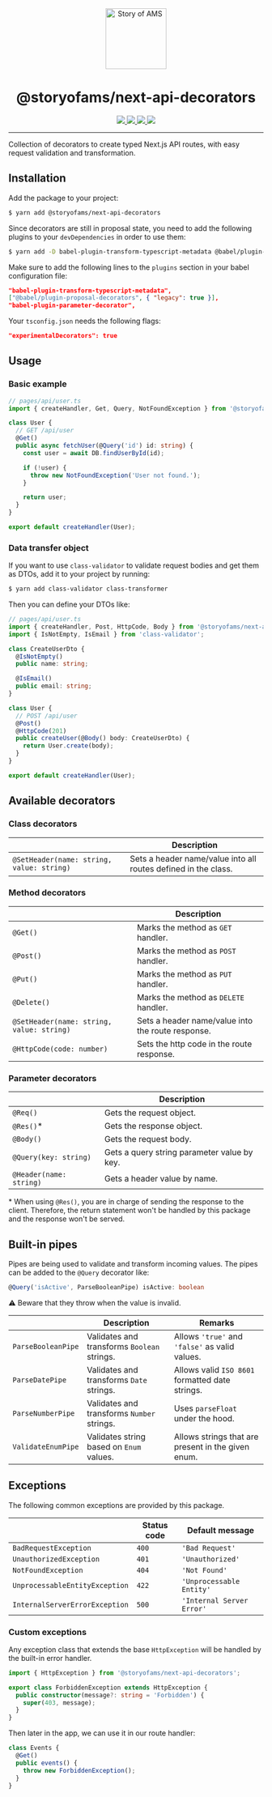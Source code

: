 <div align="center">
  <a aria-label="Story of AMS logo" href="https://storyofams.com/" target="_blank" align="center">
    <img src="https://storyofams.com/public/story-of-ams-logo-small@3x.png" alt="Story of AMS" width="120">
  </a>
  <h1 align="center">@storyofams/next-api-decorators</h1>
  <p align="center">
    <a aria-label="releases" href="https://GitHub.com/storyofams/next-api-decorators/releases/" target="_blank">
      <img src="https://github.com/storyofams/next-api-decorators/workflows/Release/badge.svg">
    </a>
    <a aria-label="npm" href="https://www.npmjs.com/package/@storyofams/next-api-decorators" target="_blank">
      <img src="https://img.shields.io/npm/v/@storyofams/next-api-decorators">
    </a>
    <a aria-label="codecov" href="https://codecov.io/gh/storyofams/nextjs-api-decorators" target="_blank">
      <img src="https://codecov.io/gh/storyofams/next-api-decorators/branch/master/graph/badge.svg?token=ZV0YT4HU5H">
    </a>
    <a aria-label="stars" href="https://github.com/storyofams/next-api-decorators/stargazers/" target="_blank">
      <img src="https://img.shields.io/github/stars/storyofams/next-api-decorators.svg?style=social&label=Star&maxAge=86400" />
    </a>
  </p>
</div>

---

Collection of decorators to create typed Next.js API routes, with easy request validation and transformation.


## Installation

Add the package to your project:

```bash
$ yarn add @storyofams/next-api-decorators
```

Since decorators are still in proposal state, you need to add the following plugins to your `devDependencies` in order to use them:

```bash
$ yarn add -D babel-plugin-transform-typescript-metadata @babel/plugin-proposal-decorators babel-plugin-parameter-decorator
```

Make sure to add the following lines to the `plugins` section in your babel configuration file:
```json
"babel-plugin-transform-typescript-metadata",
["@babel/plugin-proposal-decorators", { "legacy": true }],
"babel-plugin-parameter-decorator",
```

Your `tsconfig.json` needs the following flags:

```json
"experimentalDecorators": true
```


## Usage

### Basic example

```ts
// pages/api/user.ts
import { createHandler, Get, Query, NotFoundException } from '@storyofams/next-api-decorators';

class User {
  // GET /api/user
  @Get()
  public async fetchUser(@Query('id') id: string) {
    const user = await DB.findUserById(id);

    if (!user) {
      throw new NotFoundException('User not found.');
    }

    return user;
  }
}

export default createHandler(User);
```

### Data transfer object

If you want to use `class-validator` to validate request bodies and get them as DTOs, add it to your project by running:

```bash
$ yarn add class-validator class-transformer
```

Then you can define your DTOs like:

```ts
// pages/api/user.ts
import { createHandler, Post, HttpCode, Body } from '@storyofams/next-api-decorators';
import { IsNotEmpty, IsEmail } from 'class-validator';

class CreateUserDto {
  @IsNotEmpty()
  public name: string;

  @IsEmail()
  public email: string;
}

class User {
  // POST /api/user
  @Post()
  @HttpCode(201)
  public createUser(@Body() body: CreateUserDto) {
    return User.create(body);
  }
}

export default createHandler(User);
```


## Available decorators

### Class decorators

|                                           | Description                                                    |
| ----------------------------------------- | -------------------------------------------------------------- |
| `@SetHeader(name: string, value: string)` | Sets a header name/value into all routes defined in the class. |

### Method decorators

|                                           | Description                                       |
| ----------------------------------------- | ------------------------------------------------- |
| `@Get()`                                  | Marks the method as `GET` handler.                |
| `@Post()`                                 | Marks the method as `POST` handler.               |
| `@Put()`                                  | Marks the method as `PUT` handler.                |
| `@Delete()`                               | Marks the method as `DELETE` handler.             |
| `@SetHeader(name: string, value: string)` | Sets a header name/value into the route response. |
| `@HttpCode(code: number)`                 | Sets the http code in the route response.         |

### Parameter decorators

|                         | Description                                 |
| ----------------------- | ------------------------------------------- |
| `@Req()`                | Gets the request object.                    |
| `@Res()`*               | Gets the response object.                   |
| `@Body()`               | Gets the request body.                      |
| `@Query(key: string)`   | Gets a query string parameter value by key. |
| `@Header(name: string)` | Gets a header value by name.                |

\* When using `@Res()`, you are in charge of sending the response to the client. Therefore, the return statement won't be handled by this package and the response won't be served.

## Built-in pipes

Pipes are being used to validate and transform incoming values. The pipes can be added to the `@Query` decorator like:

```ts
@Query('isActive', ParseBooleanPipe) isActive: boolean
```

⚠️ Beware that they throw when the value is invalid.

|                    | Description                                 | Remarks                                            |
| ------------------ | ------------------------------------------- | -------------------------------------------------- |
| `ParseBooleanPipe` | Validates and transforms `Boolean` strings. | Allows `'true'` and `'false'` as valid values.     |
| `ParseDatePipe`    | Validates and transforms `Date` strings.    | Allows valid `ISO 8601` formatted date strings.    |
| `ParseNumberPipe`  | Validates and transforms `Number` strings.  | Uses `parseFloat` under the hood.                  |
| `ValidateEnumPipe` | Validates string based on `Enum` values.    | Allows strings that are present in the given enum. |

## Exceptions

The following common exceptions are provided by this package.

|                                | Status code | Default message           |
| ------------------------------ | ----------- | ------------------------- |
| `BadRequestException`          | `400`       | `'Bad Request'`           |
| `UnauthorizedException`        | `401`       | `'Unauthorized'`          |
| `NotFoundException`            | `404`       | `'Not Found'`             |
| `UnprocessableEntityException` | `422`       | `'Unprocessable Entity'`  |
| `InternalServerErrorException` | `500`       | `'Internal Server Error'` |

### Custom exceptions

Any exception class that extends the base `HttpException` will be handled by the built-in error handler.

```ts
import { HttpException } from '@storyofams/next-api-decorators';

export class ForbiddenException extends HttpException {
  public constructor(message?: string = 'Forbidden') {
    super(403, message);
  }
}
```

Then later in the app, we can use it in our route handler:

```ts
class Events {
  @Get()
  public events() {
    throw new ForbiddenException();
  }
}
```
